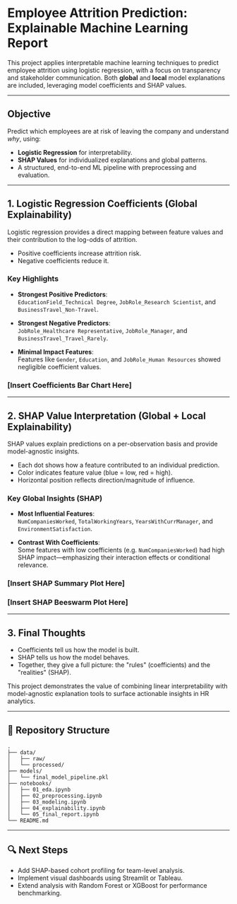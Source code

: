 # Employee Attrition Prediction: Explainable Machine Learning Report

This project applies interpretable machine learning techniques to predict employee attrition using logistic regression, with a focus on transparency and stakeholder communication. Both **global** and **local** model explanations are included, leveraging model coefficients and SHAP values.

---

## Objective

Predict which employees are at risk of leaving the company and understand *why*, using:

- **Logistic Regression** for interpretability.
- **SHAP Values** for individualized explanations and global patterns.
- A structured, end-to-end ML pipeline with preprocessing and evaluation.

---

## 1. Logistic Regression Coefficients (Global Explainability)

Logistic regression provides a direct mapping between feature values and their contribution to the log-odds of attrition.

- Positive coefficients increase attrition risk.
- Negative coefficients reduce it.

### Key Highlights

- **Strongest Positive Predictors**:  
  `EducationField_Technical Degree`, `JobRole_Research Scientist`, and `BusinessTravel_Non-Travel`.

- **Strongest Negative Predictors**:  
  `JobRole_Healthcare Representative`, `JobRole_Manager`, and `BusinessTravel_Travel_Rarely`.

- **Minimal Impact Features**:  
  Features like `Gender`, `Education`, and `JobRole_Human Resources` showed negligible coefficient values.

### [Insert Coefficients Bar Chart Here]

---

## 2. SHAP Value Interpretation (Global + Local Explainability)

SHAP values explain predictions on a per-observation basis and provide model-agnostic insights.

- Each dot shows how a feature contributed to an individual prediction.
- Color indicates feature value (blue = low, red = high).
- Horizontal position reflects direction/magnitude of influence.

### Key Global Insights (SHAP)

- **Most Influential Features**:  
  `NumCompaniesWorked`, `TotalWorkingYears`, `YearsWithCurrManager`, and `EnvironmentSatisfaction`.

- **Contrast With Coefficients**:  
  Some features with low coefficients (e.g. `NumCompaniesWorked`) had high SHAP impact—emphasizing their interaction effects or conditional relevance.

### [Insert SHAP Summary Plot Here]  
### [Insert SHAP Beeswarm Plot Here]

---

## 3. Final Thoughts

- Coefficients tell us how the model is built.
- SHAP tells us how the model behaves.
- Together, they give a full picture: the "rules" (coefficients) and the "realities" (SHAP).

This project demonstrates the value of combining linear interpretability with model-agnostic explanation tools to surface actionable insights in HR analytics.

---

## 🔧 Repository Structure

```
.
├── data/
│   ├── raw/
│   └── processed/
├── models/
│   └── final_model_pipeline.pkl
├── notebooks/
│   ├── 01_eda.ipynb
│   ├── 02_preprocessing.ipynb
│   ├── 03_modeling.ipynb
│   ├── 04_explainability.ipynb
│   └── 05_final_report.ipynb
└── README.md
```

---

## 🔍 Next Steps

- Add SHAP-based cohort profiling for team-level analysis.
- Implement visual dashboards using Streamlit or Tableau.
- Extend analysis with Random Forest or XGBoost for performance benchmarking.

